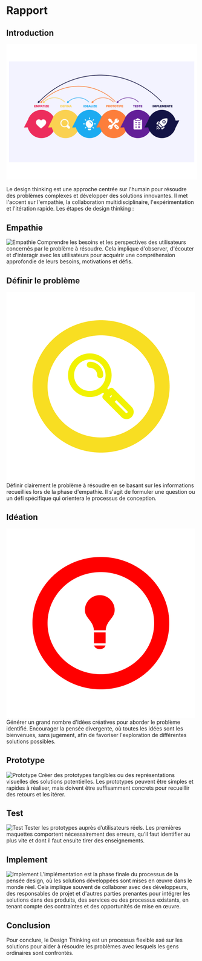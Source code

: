 # Rapport

## Introduction
![Exposé design thinking](./images/exposé-design-thinking.png)

Le design thinking est une approche centrée sur l'humain pour résoudre des problèmes complexes et développer des solutions innovantes. Il met l'accent sur l'empathie, la collaboration multidisciplinaire, l'expérimentation et l'itération rapide.
Les étapes de design thinking : 


## Empathie
![Empathie](./images/Empathie.png)
Comprendre les besoins et les perspectives des utilisateurs concernés par le problème à résoudre. Cela implique d'observer, d'écouter et d'interagir avec les utilisateurs pour acquérir une compréhension approfondie de leurs besoins, motivations et défis.

## Définir le problème
![Définir le problème](./images/Définir-le-problème.png)
Définir clairement le problème à résoudre en se basant sur les informations recueillies lors de la phase d'empathie. Il s'agit de formuler une question ou un défi spécifique qui orientera le processus de conception.

## Idéation
![Idéation](./images/Idéation.png)
Générer un grand nombre d'idées créatives pour aborder le problème identifié. Encourager la pensée divergente, où toutes les idées sont les bienvenues, sans jugement, afin de favoriser l'exploration de différentes solutions possibles.

## Prototype
![Prototype](./images/Prototype.png)
Créer des prototypes tangibles ou des représentations visuelles des solutions potentielles. Les prototypes peuvent être simples et rapides à réaliser, mais doivent être suffisamment concrets pour recueillir des retours et les itérer.

## Test
![Test](./images/Test.png)
Tester les prototypes auprès d’utilisateurs réels. Les premières maquettes comportent nécessairement des erreurs, qu’il faut identifier au plus vite et dont il faut ensuite tirer des enseignements.

## Implement
![Implement](./images/Implement.png)
L'implémentation est la phase finale du processus de la pensée design, où les solutions développées sont mises en œuvre dans le monde réel. Cela implique souvent de collaborer avec des développeurs, des responsables de projet et d'autres parties prenantes pour intégrer les solutions dans des produits, des services ou des processus existants, en tenant compte des contraintes et des opportunités de mise en œuvre.

## Conclusion
Pour conclure, le Design Thinking est un processus flexible axé sur les solutions pour aider à résoudre les problèmes avec lesquels les gens ordinaires sont confrontés.